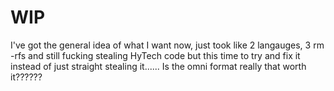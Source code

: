 # WIP
I've got the general idea of what I want now, just took like 2 langauges, 3 rm -rfs and still fucking stealing HyTech code but this time to try and fix it instead of just straight stealing it...... Is the omni format really that worth it??????
